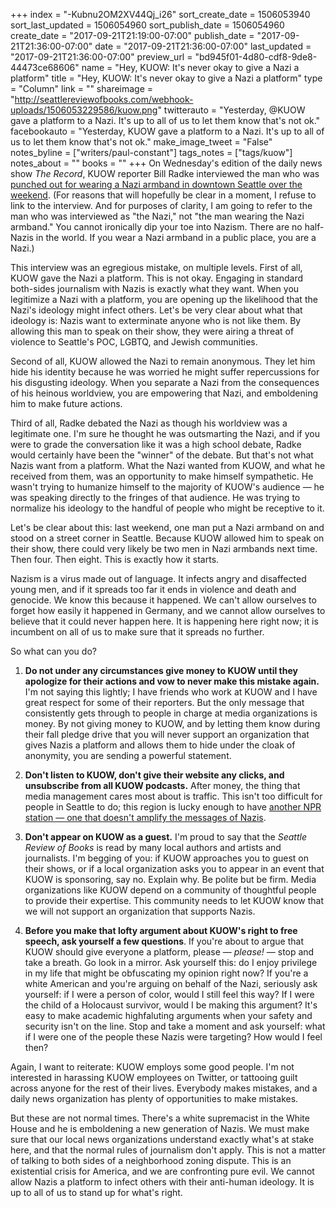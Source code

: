 +++
index = "-Kubnu2OM2XV44Qj_i26"
sort_create_date = 1506053940
sort_last_updated = 1506054960
sort_publish_date = 1506054960
create_date = "2017-09-21T21:19:00-07:00"
publish_date = "2017-09-21T21:36:00-07:00"
date = "2017-09-21T21:36:00-07:00"
last_updated = "2017-09-21T21:36:00-07:00"
preview_url = "bd945f01-4d80-cdf8-9de8-44473ce68606"
name = "Hey, KUOW: It's never okay to give a Nazi a platform"
title = "Hey, KUOW: It's never okay to give a Nazi a platform"
type = "Column"
link = ""
shareimage = "http://seattlereviewofbooks.com/webhook-uploads/1506053229586/kuow.png"
twitterauto = "Yesterday, @KUOW gave a platform to a Nazi. It's up to all of us to let them know that's not ok."
facebookauto = "Yesterday, KUOW gave a platform to a Nazi. It's up to all of us to let them know that's not ok."
make_image_tweet = "False"
notes_byline = ["writers/paul-constant"]
tags_notes = ["tags/kuow"]
notes_about = ""
books = ""
+++
On Wednesday's edition of the daily news show *The Record*, KUOW reporter Bill Radke interviewed the man who was [punched out for wearing a Nazi armband in downtown Seattle over the weekend](https://www.buzzfeed.com/ryanhatesthis/antifascists-used-twitter-to-find-a-neo-nazi-walking-around?utm_term=.fbWDJR3JJ#.is5Ry5Byy). (For reasons that will hopefully be clear in a moment, I refuse to link to the interview. And for purposes of clarity, I am going to refer to the man who was interviewed as "the Nazi," not "the man wearing the Nazi armband." You cannot ironically dip your toe into Nazism. There are no half-Nazis in the world. If you wear a Nazi armband in a public place, you are a Nazi.) 

This interview was an egregious mistake, on multiple levels. First of all, KUOW gave the Nazi a platform. This is not okay. Engaging in standard both-sides journalism with Nazis is exactly what they want. When you legitimize a Nazi with a platform, you are opening up the likelihood that the Nazi's ideology might infect others. Let's be very clear about what that ideology is: Nazis want to exterminate anyone who is not like them. By allowing this man to speak on their show, they were airing a threat of violence to Seattle's POC, LGBTQ, and Jewish communities.

Second of all, KUOW allowed the Nazi to remain anonymous. They let him hide his identity because he was worried he might suffer repercussions for his disgusting ideology. When you separate a Nazi from the consequences of his heinous worldview, you are empowering that Nazi, and emboldening him to make future actions.

Third of all, Radke debated the Nazi as though his worldview was a legitimate one. I'm sure he thought he was outsmarting the Nazi, and if you were to grade the conversation like it was a high school debate, Radke would certainly have been the "winner" of the debate. But that's not what Nazis want from a platform. What the Nazi wanted from KUOW, and what he received from them, was an opportunity to make himself sympathetic. He wasn't trying to humanize himself to the majority of KUOW's audience — he was speaking directly to the fringes of that audience. He was trying to normalize his ideology to the handful of people who might be receptive to it.

Let's be clear about this: last weekend, one man put a Nazi armband on and stood on a street corner in Seattle. Because KUOW allowed him to speak on their show, there could very likely be two men in Nazi armbands next time. Then four. Then eight. This is exactly how it starts.

Nazism is a virus made out of language. It infects angry and disaffected young men, and if it spreads too far it ends in violence and death and genocide. We know this because it happened. We can't allow ourselves to forget how easily it happened in Germany, and we cannot allow ourselves to believe that it could never happen here. It is happening here right now; it is incumbent on all of us to make sure that it spreads no further.

So what can you do?

1. **Do not under any circumstances give money to KUOW until they apologize for their actions and vow to never make this mistake again.** I'm not saying this lightly; I have friends who work at KUOW and I have great respect for some of their reporters. But the only message that consistently gets through to people in charge at media organizations is money. By not giving money to KUOW, and by letting them know during their fall pledge drive that you will never support an organization that gives Nazis a platform and allows them to hide under the cloak of anonymity, you are sending a powerful statement.

2. **Don't listen to KUOW, don't give their website any clicks, and unsubscribe from all KUOW podcasts.** After money, the thing that media management cares most about is traffic. This isn't too difficult for people in Seattle to do; this region is lucky enough to have [another NPR station — one that doesn't amplify the messages of Nazis](http://knkx.org/).

3. **Don't appear on KUOW as a guest.** I'm proud to say that the *Seattle Review of Books* is read by many local authors and artists and journalists. I'm begging of you: if KUOW approaches you to guest on their shows, or if a local organization asks you to appear in an event that KUOW is sponsoring, say no. Explain why. Be polite but be firm. Media organizations like KUOW depend on a community of thoughtful people to provide their expertise. This community needs to let KUOW know that we will not support an organization that supports Nazis. 

4. **Before you make that lofty argument about KUOW's right to free speech, ask yourself a few questions**. If you're about to argue that KUOW should give everyone a platform, please — *please!* — stop and take a breath. Go look in a mirror. Ask yourself this: do I enjoy privilege in my life that might be obfuscating my opinion right now? If you're a white American and you're arguing on behalf of the Nazi, seriously ask yourself: if I were a person of color, would I still feel this way? If I were the child of a Holocaust survivor, would I be making this argument? It's easy to make academic highfaluting arguments when your safety and security isn't on the line. Stop and take a moment and ask yourself: what if I were one of the people these Nazis were targeting? How would I feel then?

Again, I want to reiterate: KUOW employs some good people. I'm not interested in harassing KUOW employees on Twitter, or tattooing guilt across anyone for the rest of their lives. Everybody makes mistakes, and a daily news organization has plenty of opportunities to make mistakes.

But these are not normal times. There's a white supremacist in the White House and he is emboldening a new generation of Nazis. We must make sure that our local news organizations understand exactly what's at stake here, and that the normal rules of journalism don't apply. This is not a matter of talking to both sides of a neighborhood zoning dispute. This is an existential crisis for America, and we are confronting pure evil. We cannot allow Nazis a platform to infect others with their anti-human ideology. It is up to all of us to stand up for what's right.